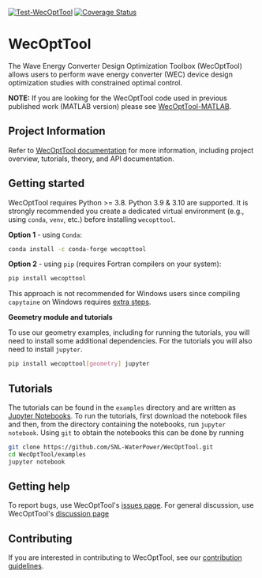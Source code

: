 [![Test-WecOptTool](https://github.com/SNL-WaterPower/WecOptTool/actions/workflows/push.yml/badge.svg)](https://github.com/SNL-WaterPower/WecOptTool/actions/workflows/push.yml)
[![Coverage Status](https://coveralls.io/repos/github/SNL-WaterPower/WecOptTool/badge.svg?branch=main)](https://coveralls.io/github/SNL-WaterPower/WecOptTool?branch=main)

# WecOptTool
The Wave Energy Converter Design Optimization Toolbox (WecOptTool) allows users to perform wave energy converter (WEC) device design optimization studies with constrained optimal control.

**NOTE:** If you are looking for the WecOptTool code used in previous published work (MATLAB version) please see [WecOptTool-MATLAB](https://github.com/SNL-WaterPower/WecOptTool-MATLAB).

## Project Information
Refer to [WecOptTool documentation](https://snl-waterpower.github.io/WecOptTool/) for more information, including project overview, tutorials, theory, and API documentation.

## Getting started
WecOptTool requires Python >= 3.8. Python 3.9 & 3.10 are supported.
It is strongly recommended you create a dedicated virtual environment (e.g., using `conda`, `venv`, etc.) before installing `wecopttool`.

**Option 1** - using `Conda`:

```bash
conda install -c conda-forge wecopttool
```

**Option 2** - using `pip` (requires Fortran compilers on your system):

```bash
pip install wecopttool
```

This approach is not recommended for Windows users since compiling `capytaine` on Windows requires [extra steps](https://github.com/capytaine/capytaine/issues/115).

**Geometry module and tutorials**

To use our geometry examples, including for running the tutorials, you will need to install some additional dependencies. 
For the tutorials you will also need to install `jupyter`. 

```bash
pip install wecopttool[geometry] jupyter
```

## Tutorials
The tutorials can be found in the `examples` directory and are written as [Jupyter Notebooks](https://jupyter.org/).
To run the tutorials, first download the notebook files and then, from the directory containing the notebooks, run `jupyter notebook`.
Using `git` to obtain the notebooks this can be done by running

```bash
git clone https://github.com/SNL-WaterPower/WecOptTool.git
cd WecOptTool/examples
jupyter notebook
```

## Getting help
To report bugs, use WecOptTool's [issues page](https://github.com/SNL-WaterPower/WecOptTool/issues).
For general discussion, use WecOptTool's [discussion page](https://github.com/SNL-WaterPower/WecOptTool/discussions)

## Contributing
If you are interested in contributing to WecOptTool, see our [contribution guidelines](https://github.com/SNL-WaterPower/WecOptTool/blob/main/.github/CONTRIBUTING.md).
